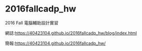# 2016fallcadp_hw

2016 Fall 電腦輔助設計實習

網誌:https://40423104.github.io/2016fallcadp_hw/blog/index.html

簡報:https://40423104.github.io/2016fallcadp_hw/
